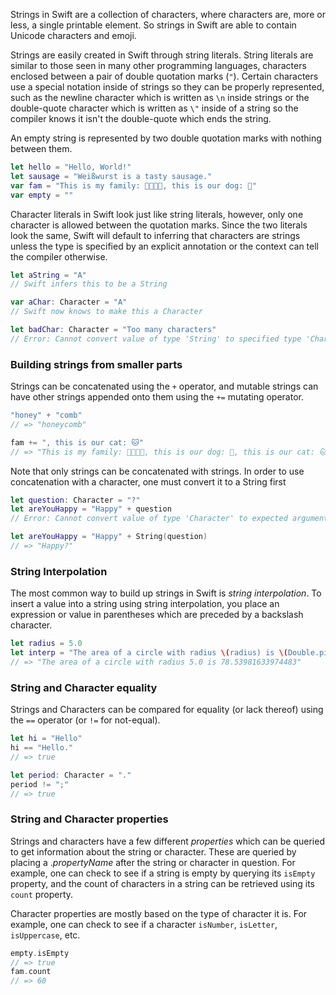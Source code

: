 Strings in Swift are a collection of characters, where characters are, more or less, a single printable element. So strings in Swift are able to contain Unicode characters and emoji.

Strings are easily created in Swift through string literals. String literals are similar to those seen in many other programming languages, characters enclosed between a pair of double quotation marks (`"`). Certain characters use a special notation inside of strings so they can be properly represented, such as the newline character which is written as `\n` inside strings or the double-quote character which is written as `\"` inside of a string so the compiler knows it isn't the double-quote which ends the string.

An empty string is represented by two double quotation marks with nothing between them.

```swift
let hello = "Hello, World!"
let sausage = "Weißwurst is a tasty sausage."
var fam = "This is my family: 👨‍👩‍👦‍👦, this is our dog: 🐶"
var empty = ""
```

Character literals in Swift look just like string literals, however, only one character is allowed between the quotation marks. Since the two literals look the same, Swift will default to inferring that characters are strings unless the type is specified by an explicit annotation or the context can tell the compiler otherwise.

```swift
let aString = "A"
// Swift infers this to be a String

var aChar: Character = "A"
// Swift now knows to make this a Character

let badChar: Character = "Too many characters"
// Error: Cannot convert value of type 'String' to specified type 'Character'
```

### Building strings from smaller parts

Strings can be concatenated using the `+` operator, and mutable strings can have other strings appended onto them using the `+=` mutating operator.

```swift
"honey" + "comb"
// => "honeycomb"

fam += ", this is our cat: 🐱"
// => "This is my family: 👨‍👩‍👦‍👦, this is our dog: 🐶, this is our cat: 🐱"
```

Note that only strings can be concatenated with strings. In order to use concatenation with a character, one must convert it to a String first

```swift
let question: Character = "?"
let areYouHappy = "Happy" + question
// Error: Cannot convert value of type 'Character' to expected argument type 'String'

let areYouHappy = "Happy" + String(question)
// => "Happy?"
```

### String Interpolation

The most common way to build up strings in Swift is _string interpolation_. To insert a value into a string using string interpolation, you place an expression or value in parentheses which are preceded by a backslash character.

```swift
let radius = 5.0
let interp = "The area of a circle with radius \(radius) is \(Double.pi * radius * radius)"
// => "The area of a circle with radius 5.0 is 78.53981633974483"
```

### String and Character equality

Strings and Characters can be compared for equality (or lack thereof) using the `==` operator (or `!=` for not-equal).

```swift
let hi = "Hello"
hi == "Hello."
// => true

let period: Character = "."
period != ";"
// => true
```

### String and Character properties

Strings and characters have a few different _properties_ which can be queried to get information about the string or character. These are queried by placing a ._propertyName_ after the string or character in question. For example, one can check to see if a string is empty by querying its `isEmpty` property, and the count of characters in a string can be retrieved using its `count` property.

Character properties are mostly based on the type of character it is. For example, one can check to see if a character `isNumber`, `isLetter`, `isUppercase`, etc.

```swift
empty.isEmpty
// => true
fam.count
// => 60
```